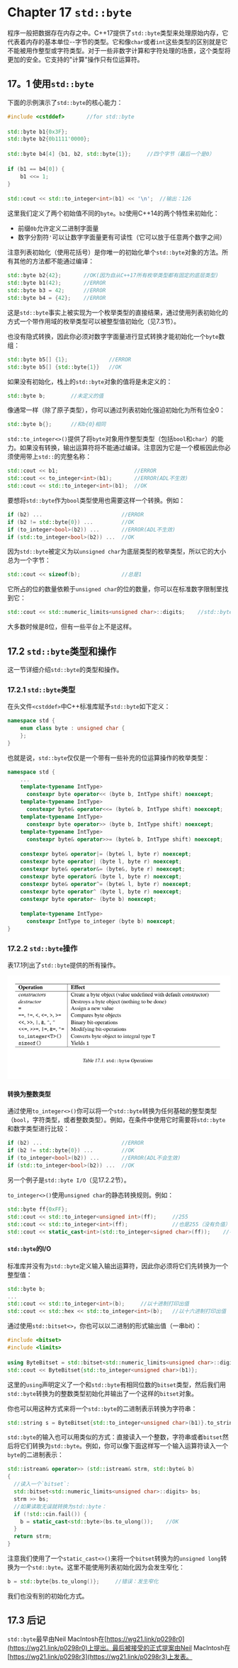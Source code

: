 # Chapter 17 `std::byte`

程序一般把数据存在内存之中。C++17提供了`std::byte`类型来处理原始内存，它代表着内存的基本单位--字节的类型。它和像`char`或者`int`这些类型的区别就是它不能被用作整型或字符类型。对于一些非数字计算和字符处理的场景，这个类型将更加的安全。它支持的"计算"操作只有位运算符。

## 17。1 使用`std::byte`

下面的示例演示了`std::byte`的核心能力：

```cpp
#include <cstddef>       //for std::byte

std::byte b1{0x3F};
std::byte b2{0b1111'0000};

std::byte b4[4] {b1, b2, std::byte{1}};     //四个字节（最后一个是0）

if (b1 == b4[0]) {
    b1 <<= 1;
}

std::cout << std::to_integer<int>(b1) << '\n';  //输出：126
```

这里我们定义了两个初始值不同的`byte`。`b2`使用C++14的两个特性来初始化：

* 前缀`0b`允许定义二进制字面量
* 数字分割符`'`可以让数字字面量更有可读性（它可以放于任意两个数字之间）

注意列表初始化（使用花括号）是你唯一的初始化单个`std::byte`对象的方法。所有其他的方法都不能通过编译：

```cpp
std::byte b2{42};       //OK(因为自从C++17所有枚举类型都有固定的底层类型)
std::byte b1(42);       //ERROR
std::byte b3 = 42;      //ERROR
std::byte b4 = {42};    //ERROR
```

这是`std::byte`事实上被实现为一个枚举类型的直接结果，通过使用列表初始化的方式一个带作用域的枚举类型可以被整型值初始化（见7.3节）。

也没有隐式转换，因此你必须对数字字面量进行显式转换才能初始化一个`byte`数组：

```cpp
std::byte b5[] {1};             //ERROR
std::byte b5[] {std::byte{1}}   //OK
```

如果没有初始化，栈上的`std::byte`对象的值将是未定义的：

```cpp
std::byte b;        //未定义的值
```

像通常一样（除了原子类型），你可以通过列表初始化强迫初始化为所有位全0：

```cpp
std::byte b{};      //和b{0}相同
```

`std::to_integer<>()`提供了将`byte`对象用作整型类型（包括`bool`和`char`）的能力。如果没有转换，输出运算符将不能通过编译。注意因为它是一个模板因此你必须使用带上`std::`的完整名称：

```cpp
std::cout << b1;                        //ERROR
std::cout << to_integer<int>(b1);       //ERROR(ADL不生效)
std::cout << std::to_integer<int>(b1);  //OK
```

要想将`std::byte`作为`bool`类型使用也需要这样一个转换。例如：

```cpp
if (b2) ...                         //ERROR
if (b2 != std::byte{0}) ...         //OK
if (to_integer<bool>(b2)) ...       //ERROR(ADL不生效)
if (std::to_integer<bool>(b2)) ...  //OK
```

因为`std::byte`被定义为以`unsigned char`为底层类型的枚举类型，所以它的大小总为一个字节：

```cpp
std::cout << sizeof(b);             //总是1
```

它所占的位的数量依赖于`unsigned char`的位的数量，你可以在标准数字限制里找到它：

```cpp
std::cout << std::numeric_limits<unsigned char>::digits;    //std::byte的位的数量
```

大多数时候是8位，但有一些平台上不是这样。

## 17.2 `std::byte`类型和操作

这一节详细介绍`std::byte`的类型和操作。

### 17.2.1 `std::byte`类型

在头文件`<cstddef>`中C++标准库赋予`std::byte`如下定义：

```cpp
namespace std {
    enum class byte : unsigned char {
    };
}
```

也就是说，`std::byte`仅仅是一个带有一些补充的位运算操作的枚举类型：

```cpp
namespace std {
    ...
    template<typename IntType>
      constexpr byte operator<< (byte b, IntType shift) noexcept;
    template<typename IntType>
      constexpr byte& operator<<= (byte& b, IntType shift) noexcept;
    template<typename IntType>
      constexpr byte operator>> (byte b, IntType shift) noexcept;
    template<typename IntType>
      constexpr byte& operator>>= (byte& b, IntType shift) noexcept;

    constexpr byte& operator|= (byte& l, byte r) noexcept;
    constexpr byte operator| (byte l, byte r) noexcept;
    constexpr byte& operator&= (byte&, byte r) noexcept;
    constexpr byte operator& (byte l, byte r) noexcept;
    constexpr byte& operator^= (byte& l, byte r) noexcept;
    constexpr byte operator^ (byte l, byte r) noexcept;
    constexpr byte operator~ (byte b) noexcept;

    template<typename IntType>
      constexpr IntType to_integer (byte b) noexcept;
}
```

### 17.2.2 `std::byte`操作

表17.1列出了`std::byte`提供的所有操作。

![图17.1](images/17.1.png)

#### 转换为整数类型

通过使用`to_integer<>()`你可以将一个`std::byte`转换为任何基础的整型类型（`bool`，字符类型，或者整数类型）。例如，在条件中使用它时需要将`std::byte`和数字类型进行比较：

```cpp
if (b2) ...                         //ERROR
if (b2 != std::byte{0}) ...         //OK
if (to_integer<bool>(b2)) ...       //ERROR(ADL不会生效)
if (std::to_integer<bool>(b2)) ...  //OK
```

另一个例子是`std::byte I/O`（见17.2.2节）。

`to_integer<>()`使用`unsigned char`的静态转换规则。例如：

```cpp
std::byte ff{0xFF};
std::cout << std::to_integer<unsigned int>(ff);     //255
std::cout << std::to_integer<int>(ff);              //也是255（没有负值）
std::cout << static_cast<int>(std::to_integer<signed char>(ff));    //-1

```

#### `std::byte`的I/O

标准库并没有为`std::byte`定义输入输出运算符，因此你必须将它们先转换为一个整型值：

```cpp
std::byte b;
...
std::cout << std::to_integer<int>(b);     //以十进制打印出值
std::cout << std::hex << std::to_integer<int>(b);   //以十六进制打印出值
```

通过使用`std::bitset<>`，你也可以以二进制的形式输出值（一串bit）：

```cpp
#include <bitset>
#include <limits>

using ByteBitset = std::bitset<std::numeric_limits<unsigned char>::digits>;
std::cout << ByteBitset{std::to_integer<unsigned char>(b1)};
```

这里的`using`声明定义了一个和`std::byte`有相同位数的`bitset`类型，然后我们用`std::byte`转换为的整数类型初始化并输出了一个这样的`bitset`对象。

你也可以用这种方式来将一个`std::byte`的二进制表示转换为字符串：

```cpp
std::string s = ByteBitset{std::to_integer<unsigned char>(b1)}.to_string();
```

`std::byte`的输入也可以用类似的方式：直接读入一个整数，字符串或者`bitset`然后将它们转换为`std::byte`。例如，你可以像下面这样写一个输入运算符读入一个`byte`的二进制表示：

```cpp
std::istream& operator>> (std::istream& strm, std::byte& b)
{
  //读入一个`bitset`:
  std::bitset<std::numeric_limits<unsigned char>::digits> bs;
  strm >> bs;
  //如果读取无误就转换为std::byte：
  if (!std::cin.fail()) {
    b = static_cast<std::byte>(bs.to_ulong());    //OK
  }
  return strm;
}
```

注意我们使用了一个`static_cast<>()`来将一个`bitset`转换为的`unsigned long`转换为一个`std::byte`。这里不能使用列表初始化因为会发生窄化：

```cpp
b = std::byte{bs.to_ulong()};     //错误：发生窄化
```

我们也没有别的初始化方式。

## 17.3 后记

`std::byte`最早由Neil MacIntosh在[https://wg21.link/p0298r0](https://wg21.link/p0298r0)上提出。最后被接受的正式提案由Neil MacIntosh在[https://wg21.link/p0298r3](https://wg21.link/p0298r3)上发表。
